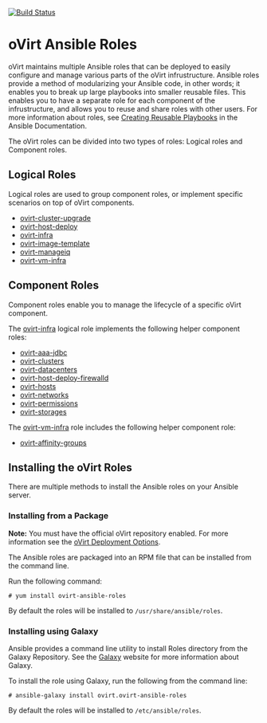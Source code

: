 [![Build Status](https://travis-ci.org/oVirt/ovirt-ansible.svg?branch=master)](https://travis-ci.org/oVirt/ovirt-ansible)

# oVirt Ansible Roles

oVirt maintains multiple Ansible roles that can be deployed to easily configure and manage various parts of the oVirt infrustructure. Ansible roles provide a method of modularizing your Ansible code, in other words; it enables you to break up large playbooks into smaller reusable files. This enables you to have a separate role for each component of the infrustructure, and allows you to reuse and share roles with other users. For more information about roles, see [Creating Reusable Playbooks] in the Ansible Documentation.

The oVirt roles can be divided into two types of roles: Logical roles and Component roles.

## Logical Roles

Logical roles are used to group component roles, or implement specific scenarios on top of
oVirt components.

* [ovirt-cluster-upgrade]
* [ovirt-host-deploy]
* [ovirt-infra]
* [ovirt-image-template]
* [ovirt-manageiq]
* [ovirt-vm-infra]

## Component Roles

Component roles enable you to manage the lifecycle of a specific oVirt component.

The [ovirt-infra] logical role implements the following helper component roles:

 * [ovirt-aaa-jdbc]
 * [ovirt-clusters]
 * [ovirt-datacenters]
 * [ovirt-host-deploy-firewalld]
 * [ovirt-hosts]
 * [ovirt-networks]
 * [ovirt-permissions]
 * [ovirt-storages]

The [ovirt-vm-infra] role includes the following helper component role:

 * [ovirt-affinity-groups]
 
## Installing the oVirt Roles

There are multiple methods to install the Ansible roles on your Ansible server.

### Installing from a Package

__Note:__ You must have the official oVirt repository enabled. For more information see the [oVirt Deployment Options].

The Ansible roles are packaged into an RPM file that can be installed from the command line.

Run the following command:
```
# yum install ovirt-ansible-roles 
```
By default the roles will be installed to `/usr/share/ansible/roles`.

### Installing using Galaxy

Ansible provides a command line utility to install Roles directory from the Galaxy Repository. See the [Galaxy] website for more information about Galaxy.

To install the role using Galaxy, run the following from the command line:
```
# ansible-galaxy install ovirt.ovirt-ansible-roles
```
By default the roles will be installed to `/etc/ansible/roles`.

[ovirt-infra]: https://github.com/oVirt/ovirt-ansible/blob/master/roles/ovirt-infra/README.md
[ovirt-image-template]: https://github.com/oVirt/ovirt-ansible/blob/master/roles/ovirt-image-template/README.md
[ovirt-vm-infra]: https://github.com/oVirt/ovirt-ansible/blob/master/roles/ovirt-vm-infra/README.md
[ovirt-aaa-jdbc]: https://github.com/oVirt/ovirt-ansible/blob/master/roles/ovirt-aaa-jdbc/README.md
[ovirt-clusters]: https://github.com/oVirt/ovirt-ansible/blob/master/roles/ovirt-clusters/README.md
[ovirt-datacenters]: https://github.com/oVirt/ovirt-ansible/blob/master/roles/ovirt-datacenters/README.md
[ovirt-hosts]: https://github.com/oVirt/ovirt-ansible/blob/master/roles/ovirt-hosts/README.md
[ovirt-networks]: https://github.com/oVirt/ovirt-ansible/blob/master/roles/ovirt-networks/README.md
[ovirt-permissions]: https://github.com/oVirt/ovirt-ansible/blob/master/roles/ovirt-permissions/README.md
[ovirt-storages]: https://github.com/oVirt/ovirt-ansible/blob/master/roles/ovirt-storages/README.md
[ovirt-cluster-upgrade]: https://github.com/oVirt/ovirt-ansible/blob/master/roles/ovirt-cluster-upgrade/README.md
[ovirt-manageiq]: https://github.com/oVirt/ovirt-ansible/blob/master/roles/ovirt-manageiq/README.md
[ovirt-affinity-groups]: https://github.com/oVirt/ovirt-ansible/blob/master/roles/ovirt-affinity-groups/README.md
[ovirt-host-deploy]: https://github.com/oVirt/ovirt-ansible/blob/master/roles/ovirt-host-deploy/README.md
[ovirt-host-deploy-firewalld]: https://github.com/oVirt/ovirt-ansible/blob/master/roles/ovirt-host-deploy-firewalld/README.md
[Creating Reusable Playbooks]: http://docs.ansible.com/ansible/latest/playbooks_reuse.html
[oVirt Deployment Options]: https://www.ovirt.org/download/
[Galaxy]: https://galaxy.ansible.com/
